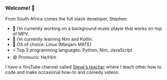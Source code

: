 ### Welcome! 🌱

From South Africa comes the full stack developer, Stephen.

- 🔭 I’m currently working on a background music player that works on-top of MPV.
- 🌱 I’m currently learning Nim and Kotlin.
- 👯 OS of choice: Linux (Manjaro MATE)
- ⚡ Top 3 programming languages: Python, Nim, JavaScript
- 😄 Pronouns: He/Him

I have a YouTube channel called [Steve's teacher](https://www.youtube.com/stevesteacher) where I teach other how to code and make occasional how-to and comedy videos.

<!--
**WeebNetsu/WeebNetsu** is a ✨ _special_ ✨ repository because its `README.md` (this file) appears on your GitHub profile.

Here are some ideas to get you started:

- 🔭 I’m currently working on ...
- 🌱 I’m currently learning ...
- 👯 I’m looking to collaborate on ...
- 🤔 I’m looking for help with ...
- 💬 Ask me about ...
- 📫 How to reach me: ...
- 😄 Pronouns: ...
- ⚡ Fun fact: ...
-->
